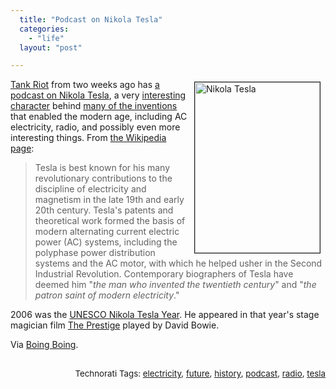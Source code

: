 ```yaml
---
  title: "Podcast on Nikola Tesla"
  categories: 
    - "life"
  layout: "post"

---
```

<p>
<img src="https://d2vqpl3tx84ay5.cloudfront.net/nikola_tesla-1.jpg" height="273" width="200" border="1" align="right" hspace="8" vspace="4" alt="Nikola Tesla" title="Nikola Tesla" /></p><p>
<a href="http://www.tankriot.com/">Tank Riot</a> from two weeks ago has <a href="http://www.tankriot.com/2008/046/">a podcast on Nikola Tesla</a>, a very <a href="http://en.wikipedia.org/wiki/Nikola_Tesla#Personality">interesting character</a> behind <a href="http://www.opposingdigits.com/forums/viewtopic.php?t=2752">many of the inventions</a> that enabled the modern age, including AC electricity, radio, and possibly even more interesting things. From <a href="http://en.wikipedia.org/wiki/Nikola_Tesla">the Wikipedia page</a>:
</p><blockquote>
Tesla is best known for his many revolutionary contributions to the discipline of electricity and magnetism in the late 19th and early 20th century. Tesla's patents and theoretical work formed the basis of modern alternating current electric power (AC) systems, including the polyphase power distribution systems and the AC motor, with which he helped usher in the Second Industrial Revolution. Contemporary biographers of Tesla have deemed him &quot;<em>the man who invented the twentieth century</em>&quot; and &quot;<em>the patron saint of modern electricity</em>.&quot;
</blockquote><p>
2006 was the <a href="http://www.teslasociety.com/happybirthday.htm">UNESCO Nikola Tesla Year</a>. He appeared in that year's stage magician film <a href="http://en.wikipedia.org/wiki/The_Prestige_(film)">The Prestige</a> played by David Bowie.
</p><p>
Via <a href="http://www.boingboing.net/2008/02/19/tank-riot-geeky-podc.html">Boing Boing</a>.
</p><p style="text-align:right;">
<span style="font-size:10pt;">
<br />Technorati Tags: </span><span style="font-size:10pt;"><a href="http://www.technorati.com/tag/electricity">electricity</a></span><span style="font-size:10pt;">, </span><span style="font-size:10pt;"><a href="http://www.technorati.com/tag/future">future</a></span><span style="font-size:10pt;">, </span><span style="font-size:10pt;"><a href="http://www.technorati.com/tag/history">history</a></span><span style="font-size:10pt;">, </span><span style="font-size:10pt;"><a href="http://www.technorati.com/tag/podcast">podcast</a></span><span style="font-size:10pt;">, </span><span style="font-size:10pt;"><a href="http://www.technorati.com/tag/radio">radio</a></span><span style="font-size:10pt;">, </span><span style="font-size:10pt;"><a href="http://www.technorati.com/tag/tesla">tesla</a></span>
</p>
